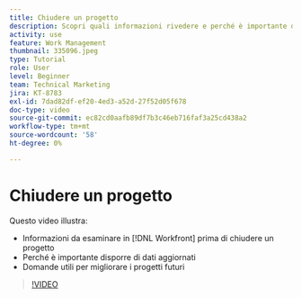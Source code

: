 ```yaml
---
title: Chiudere un progetto
description: Scopri quali informazioni rivedere e perché è importante disporre di dati aggiornati in un progetto prima di chiuderlo in [!DNL  Workfront].
activity: use
feature: Work Management
thumbnail: 335096.jpeg
type: Tutorial
role: User
level: Beginner
team: Technical Marketing
jira: KT-8783
exl-id: 7dad82df-ef20-4ed3-a52d-27f52d05f678
doc-type: video
source-git-commit: ec82cd0aafb89df7b3c46eb716faf3a25cd438a2
workflow-type: tm+mt
source-wordcount: '58'
ht-degree: 0%

---
```


# Chiudere un progetto

Questo video illustra:

* Informazioni da esaminare in [!DNL Workfront] prima di chiudere un progetto
* Perché è importante disporre di dati aggiornati
* Domande utili per migliorare i progetti futuri

>[!VIDEO](https://video.tv.adobe.com/v/335096/?quality=12&learn=on)

<!---
learn more urls:
Update task status
Issue statuses
--->
